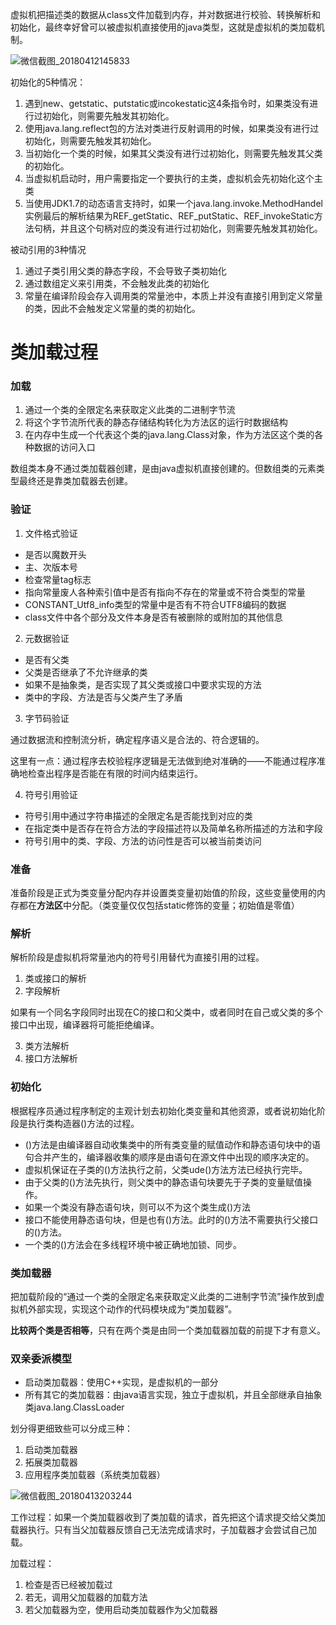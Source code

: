 虚拟机把描述类的数据从class文件加载到内存，并对数据进行校验、转换解析和初始化，最终幸好曾可以被虚拟机直接使用的java类型，这就是虚拟机的类加载机制。

![微信截图_20180412145833](C:\Users\brain\Desktop\笔记\java学习\深入了解JAVA虚拟机\微信截图_20180412145833.png)

初始化的5种情况：

1. 遇到new、getstatic、putstatic或incokestatic这4条指令时，如果类没有进行过初始化，则需要先触发其初始化。
2. 使用java.lang.reflect包的方法对类进行反射调用的时候，如果类没有进行过初始化，则需要先触发其初始化。
3. 当初始化一个类的时候，如果其父类没有进行过初始化，则需要先触发其父类的初始化。
4. 当虚拟机启动时，用户需要指定一个要执行的主类，虚拟机会先初始化这个主类
5. 当使用JDK1.7的动态语言支持时，如果一个java.lang.invoke.MethodHandel实例最后的解析结果为REF_getStatic、REF_putStatic、REF_invokeStatic方法句柄，并且这个句柄对应的类没有进行过初始化，则需要先触发其初始化。

被动引用的3种情况

1. 通过子类引用父类的静态字段，不会导致子类初始化
2. 通过数组定义来引用类，不会触发此类的初始化
3. 常量在编译阶段会存入调用类的常量池中，本质上并没有直接引用到定义常量的类，因此不会触发定义常量的类的初始化。

# 类加载过程

### 加载

1. 通过一个类的全限定名来获取定义此类的二进制字节流
2. 将这个字节流所代表的静态存储结构转化为方法区的运行时数据结构
3. 在内存中生成一个代表这个类的java.lang.Class对象，作为方法区这个类的各种数据的访问入口

数组类本身不通过类加载器创建，是由java虚拟机直接创建的。但数组类的元素类型最终还是靠类加载器去创建。

### 验证

1. 文件格式验证

- 是否以魔数开头
- 主、次版本号
- 检查常量tag标志
- 指向常量废人各种索引值中是否有指向不存在的常量或不符合类型的常量
- CONSTANT_Utf8_info类型的常量中是否有不符合UTF8编码的数据
- class文件中各个部分及文件本身是否有被删除的或附加的其他信息

2. 元数据验证

- 是否有父类
- 父类是否继承了不允许继承的类
- 如果不是抽象类，是否实现了其父类或接口中要求实现的方法
- 类中的字段、方法是否与父类产生了矛盾

3. 字节码验证

通过数据流和控制流分析，确定程序语义是合法的、符合逻辑的。

这里有一点：通过程序去校验程序逻辑是无法做到绝对准确的——不能通过程序准确地检查出程序是否能在有限的时间内结束运行。

4. 符号引用验证

- 符号引用中通过字符串描述的全限定名是否能找到对应的类
- 在指定类中是否存在符合方法的字段描述符以及简单名称所描述的方法和字段
- 符号引用中的类、字段、方法的访问性是否可以被当前类访问

### 准备

准备阶段是正式为类变量分配内存并设置类变量初始值的阶段，这些变量使用的内存都在**方法区**中分配。（类变量仅仅包括static修饰的变量；初始值是零值）

### 解析

解析阶段是虚拟机将常量池内的符号引用替代为直接引用的过程。

1. 类或接口的解析
2. 字段解析

如果有一个同名字段同时出现在C的接口和父类中，或者同时在自己或父类的多个接口中出现，编译器将可能拒绝编译。

3. 类方法解析
4. 接口方法解析

### 初始化

根据程序员通过程序制定的主观计划去初始化类变量和其他资源，或者说初始化阶段是执行类构造器<clinit>()方法的过程。

- <clinit>()方法是由编译器自动收集类中的所有类变量的赋值动作和静态语句块中的语句合并产生的，编译器收集的顺序是由语句在源文件中出现的顺序决定的。
- 虚拟机保证在子类的<clinit>()方法执行之前，父类ude<clinit>()方法方法已经执行完毕。
- 由于父类的<clinit>()方法先执行，则父类中的静态语句块要先于子类的变量赋值操作。
- 如果一个类没有静态语句块，则可以不为这个类生成<clinit>()方法
- 接口不能使用静态语句块，但是也有<clinit>()方法。此时的<clinit>()方法不需要执行父接口的<clinit>()方法。
- 一个类的<clinit>()方法会在多线程环境中被正确地加锁、同步。

### 类加载器

把加载阶段的“通过一个类的全限定名来获取定义此类的二进制字节流”操作放到虚拟机外部实现，实现这个动作的代码模块成为“类加载器”。

**比较两个类是否相等**，只有在两个类是由同一个类加载器加载的前提下才有意义。

### 双亲委派模型

- 启动类加载器：使用C++实现，是虚拟机的一部分
- 所有其它的类加载器：由java语言实现，独立于虚拟机，并且全部继承自抽象类java.lang.ClassLoader

划分得更细致些可以分成三种：

1. 启动类加载器
2. 拓展类加载器
3. 应用程序类加载器（系统类加载器）

![微信截图_20180413203244](C:\Users\brain\Desktop\笔记\java学习\深入了解JAVA虚拟机\微信截图_20180413203244.png)

工作过程：如果一个类加载器收到了类加载的请求，首先把这个请求提交给父类加载器执行。只有当父加载器反馈自己无法完成请求时，子加载器才会尝试自己加载。

加载过程：

1.  检查是否已经被加载过
2. 若无，调用父加载器的加载方法
3. 若父加载器为空，使用启动类加载器作为父加载器